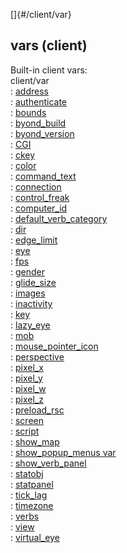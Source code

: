 []{#/client/var}    
## vars (client)    
Built-in client vars:    
client/var    
:   [address](ref/client/var/address)    
:   [authenticate](ref/client/var/authenticate)    
:   [bounds](ref/client/var/bounds)    
:   [byond_build](ref/client/var/byond_build)    
:   [byond_version](ref/client/var/byond_version)    
:   [CGI](ref/client/var/CGI)    
:   [ckey](ref/client/var/ckey)    
:   [color](ref/client/var/color)    
:   [command_text](ref/client/var/command_text)    
:   [connection](ref/client/var/connection)    
:   [control_freak](ref/client/var/control_freak)    
:   [computer_id](ref/client/var/computer_id)    
:   [default_verb_category](ref/client/var/default_verb_category)    
:   [dir](ref/client/var/dir)    
:   [edge_limit](ref/client/var/edge_limit)    
:   [eye](ref/client/var/eye)    
:   [fps](ref/client/var/fps)    
:   [gender](ref/client/var/gender)    
:   [glide_size](ref/client/var/glide_size)    
:   [images](ref/client/var/images)    
:   [inactivity](ref/client/var/inactivity)    
:   [key](ref/client/var/key)    
:   [lazy_eye](ref/client/var/lazy_eye)    
:   [mob](ref/client/var/mob)    
:   [mouse_pointer_icon](ref/client/var/mouse_pointer_icon)    
:   [perspective](ref/client/var/perspective)    
:   [pixel_x](ref/client/var/pixel_x)    
:   [pixel_y](ref/client/var/pixel_y)    
:   [pixel_w](ref/client/var/pixel_w)    
:   [pixel_z](ref/client/var/pixel_z)    
:   [preload_rsc](ref/client/var/preload_rsc)    
:   [screen](ref/client/var/screen)    
:   [script](ref/client/var/script)    
:   [show_map](ref/client/var/show_map)    
:   [show_popup_menus var](ref/client/var/show_popup_menus)    
:   [show_verb_panel](ref/client/var/show_verb_panel)    
:   [statobj](ref/client/var/statobj)    
:   [statpanel](ref/client/var/statpanel)    
:   [tick_lag](ref/client/var/tick_lag)    
:   [timezone](ref/client/var/timezone)    
:   [verbs](ref/client/var/verbs)    
:   [view](ref/client/var/view)    
:   [virtual_eye](ref/client/var/virtual_eye)  